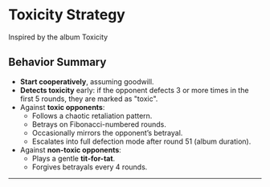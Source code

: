 # Toxicity Strategy

Inspired by the album Toxicity

## Behavior Summary

- **Start cooperatively**, assuming goodwill.
- **Detects toxicity** early: if the opponent defects 3 or more times in the first 5 rounds, they are marked as "toxic".
- Against **toxic opponents**:
  - Follows a chaotic retaliation pattern.
  - Betrays on Fibonacci-numbered rounds.
  - Occasionally mirrors the opponent’s betrayal.
  - Escalates into full defection mode after round 51 (album duration).
- Against **non-toxic opponents**:
  - Plays a gentle **tit-for-tat**.
  - Forgives betrayals every 4 rounds.

    
---

